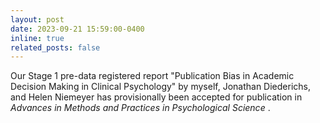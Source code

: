 ```yaml
---
layout: post
date: 2023-09-21 15:59:00-0400
inline: true
related_posts: false
---
```


Our Stage 1 pre-data registered report "Publication Bias in Academic Decision Making in Clinical Psychology" by myself, Jonathan Diederichs, and Helen Niemeyer has provisionally been accepted for publication in <i> Advances in Methods and Practices in Psychological Science </i>.